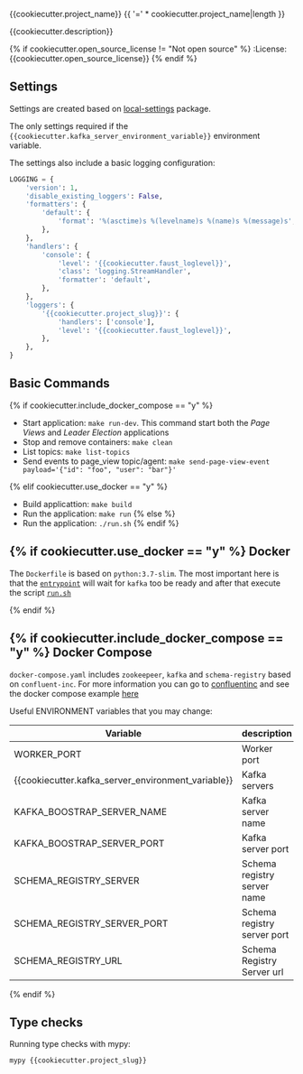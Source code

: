 {{cookiecutter.project_name}}
{{ '=' * cookiecutter.project_name|length }}

{{cookiecutter.description}}

{% if cookiecutter.open_source_license != "Not open source" %}
:License: {{cookiecutter.open_source_license}}
{% endif %}

Settings
--------

Settings are created based on [local-settings](https://github.com/drgarcia1986/simple-settings) package.

The only settings required if the `{{cookiecutter.kafka_server_environment_variable}}` environment variable.

The settings also include a basic logging configuration:

```python
LOGGING = {
    'version': 1,
    'disable_existing_loggers': False,
    'formatters': {
        'default': {
            'format': '%(asctime)s %(levelname)s %(name)s %(message)s',
        },
    },
    'handlers': {
        'console': {
            'level': '{{cookiecutter.faust_loglevel}}',
            'class': 'logging.StreamHandler',
            'formatter': 'default',
        },
    },
    'loggers': {
        '{{cookiecutter.project_slug}}': {
            'handlers': ['console'],
            'level': '{{cookiecutter.faust_loglevel}}',
        },
    },
}
```

Basic Commands
--------------

{% if cookiecutter.include_docker_compose == "y" %}
* Start application: `make run-dev`. This command start both the *Page Views* and *Leader Election* applications
* Stop and remove containers: `make clean`
* List topics: `make list-topics`
* Send events to page_view topic/agent: `make send-page-view-event payload='{"id": "foo", "user": "bar"}'`
  
{% elif cookiecutter.use_docker == "y" %}
* Build applicattion: `make build`
* Run the application: `make run`
{% else %}
* Run the application: `./run.sh`
{% endif %}

{% if cookiecutter.use_docker == "y" %}
Docker
------

The `Dockerfile` is based on  `python:3.7-slim`. The most important here is that the [`entrypoint`]() will wait for `kafka` too be ready and after that execute the script [`run.sh`]()

{% endif %}


{% if cookiecutter.include_docker_compose == "y" %}
Docker Compose
--------------

`docker-compose.yaml` includes `zookeepeer`, `kafka` and `schema-registry` based on `confluent-inc`.
For more information you can go to [confluentinc](https://docs.confluent.io/current/installation/docker/docs/index.html) and see the docker compose example [here](https://github.com/confluentinc/cp-docker-images/blob/master/examples/cp-all-in-one/docker-compose.yml#L23-L48)

Useful ENVIRONMENT variables that you may change:

|Variable| description  | example |
|--------|--------------|---------|
| WORKER_PORT | Worker port | `6066` |
| {{cookiecutter.kafka_server_environment_variable}} | Kafka servers | `kafka://kafka:9092` |
| KAFKA_BOOSTRAP_SERVER_NAME | Kafka server name| `kafka` |
| KAFKA_BOOSTRAP_SERVER_PORT | Kafka server port | `9092` |
| SCHEMA_REGISTRY_SERVER | Schema registry server name | `schema-registry` |
| SCHEMA_REGISTRY_SERVER_PORT | Schema registry server port | `8081` |
| SCHEMA_REGISTRY_URL | Schema Registry Server url | `http://schema-registry:8081` |

{% endif %}

Type checks
-----------

Running type checks with mypy:

```
mypy {{cookiecutter.project_slug}}
```
